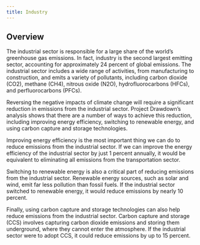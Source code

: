 ```yaml
---
title: Industry
---
```


## Overview

The industrial sector is responsible for a large share of the world’s greenhouse gas emissions. In fact, industry is the second largest emitting sector, accounting for approximately 24 percent of global emissions. The industrial sector includes a wide range of activities, from manufacturing to construction, and emits a variety of pollutants, including carbon dioxide (CO2), methane (CH4), nitrous oxide (N2O), hydrofluorocarbons (HFCs), and perfluorocarbons (PFCs).

Reversing the negative impacts of climate change will require a significant reduction in emissions from the industrial sector. Project Drawdown’s analysis shows that there are a number of ways to achieve this reduction, including improving energy efficiency, switching to renewable energy, and using carbon capture and storage technologies.

Improving energy efficiency is the most important thing we can do to reduce emissions from the industrial sector. If we can improve the energy efficiency of the industrial sector by just 1 percent annually, it would be equivalent to eliminating all emissions from the transportation sector.

Switching to renewable energy is also a critical part of reducing emissions from the industrial sector. Renewable energy sources, such as solar and wind, emit far less pollution than fossil fuels. If the industrial sector switched to renewable energy, it would reduce emissions by nearly 10 percent.

Finally, using carbon capture and storage technologies can also help reduce emissions from the industrial sector. Carbon capture and storage (CCS) involves capturing carbon dioxide emissions and storing them underground, where they cannot enter the atmosphere. If the industrial sector were to adopt CCS, it could reduce emissions by up to 15 percent.